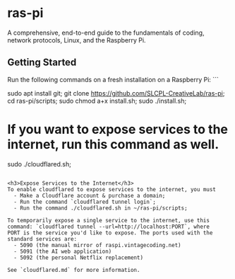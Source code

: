 <h1>ras-pi</h1>
A comprehensive, end-to-end guide to the fundamentals of coding, network
protocols, Linux, and the Raspberry Pi.

<h2>Getting Started</h2>
Run the following commands on a fresh installation on a Raspberry Pi:
```

sudo apt install git;
git clone https://github.com/SLCPL-CreativeLab/ras-pi;
cd ras-pi/scripts;
sudo chmod a+x install.sh;
sudo ./install.sh;

# If you want to expose services to the internet, run this command as well.
sudo ./cloudflared.sh;

```

<h3>Expose Services to the Internet</h3>
To enable cloudflared to expose services to the internet, you must
  - Make a Cloudflare account & purchase a domain;
  - Run the command `cloudflared tunnel login`;
  - Run the command ./cloudflared.sh in ~/ras-pi/scripts;

To temporarily expose a single service to the internet, use this
command: `cloudflared tunnel --url=http://localhost:PORT`, where
PORT is the service you'd like to expose. The ports used with the
standard services are:
  - 5090 (the manual mirror of raspi.vintagecoding.net)
  - 5091 (the AI web application)
  - 5092 (the personal Netflix replacement)

See `cloudflared.md` for more information.
